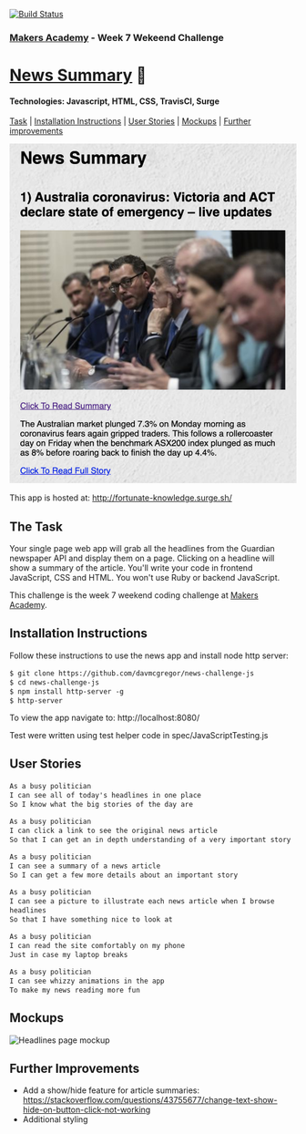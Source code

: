 [![Build Status](https://travis-ci.org/davmcgregor/news-summary-challenge.svg?branch=master)](https://travis-ci.org/davmcgregor/news-summary-challenge)

### [Makers Academy](http://www.makersacademy.com) - Week 7 Wekeend Challenge 

# [News Summary](http://fortunate-knowledge.surge.sh/) 📰

#### Technologies: Javascript, HTML, CSS, TravisCI, Surge

[Task](#Task) |  [Installation Instructions](#Installation) | [User Stories](#User_Stories) | [Mockups](#Mockups) | [Further improvements](#Further_Improvements)

![screenshot](/images/screenshot.jpg)

This app is hosted at: http://fortunate-knowledge.surge.sh/

## <a name="Task">The Task</a>

Your single page web app will grab all the headlines from the Guardian newspaper API and display them on a page. Clicking on a headline will show a summary of the article. You'll write your code in frontend JavaScript, CSS and HTML. You won't use Ruby or backend JavaScript.

This challenge is the week 7 weekend coding challenge at [Makers Academy](https://github.com/makersacademy).

## <a name="Installation">Installation Instructions</a>

Follow these instructions to use the news app and install node http server:

```
$ git clone https://github.com/davmcgregor/news-challenge-js
$ cd news-challenge-js
$ npm install http-server -g
$ http-server
```
To view the app navigate to: http://localhost:8080/

Test were written using test helper code in spec/JavaScriptTesting.js

## <a name="User_Stories">User Stories</a>

```
As a busy politician
I can see all of today's headlines in one place
So I know what the big stories of the day are
```
```
As a busy politician
I can click a link to see the original news article
So that I can get an in depth understanding of a very important story
```
```
As a busy politician
I can see a summary of a news article
So I can get a few more details about an important story
```
```
As a busy politician
I can see a picture to illustrate each news article when I browse headlines
So that I have something nice to look at
```
```
As a busy politician
I can read the site comfortably on my phone
Just in case my laptop breaks
```
```
As a busy politician
I can see whizzy animations in the app
To make my news reading more fun
```

## <a name="Mockups">Mockups</a>

![Headlines page mockup](/images/news-summary-project-headlines-page-mockup.png)

## <a name="Further_Improvements">Further Improvements</a>

* Add a show/hide feature for article summaries: https://stackoverflow.com/questions/43755677/change-text-show-hide-on-button-click-not-working
* Additional styling